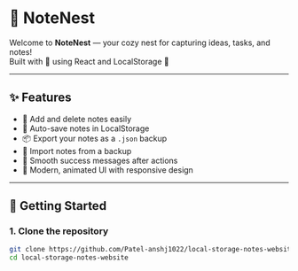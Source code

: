 # 🪺 NoteNest

Welcome to **NoteNest** — your cozy nest for capturing ideas, tasks, and notes!  
Built with 💖 using React and LocalStorage 🚀

---

## ✨ Features
- 📝 Add and delete notes easily
- 💾 Auto-save notes in LocalStorage
- 📦 Export your notes as a `.json` backup
- 📂 Import notes from a backup
- 🔔 Smooth success messages after actions
- 🌈 Modern, animated UI with responsive design

---

## 🚀 Getting Started

### 1. Clone the repository
```bash
git clone https://github.com/Patel-anshj1022/local-storage-notes-website.git
cd local-storage-notes-website
